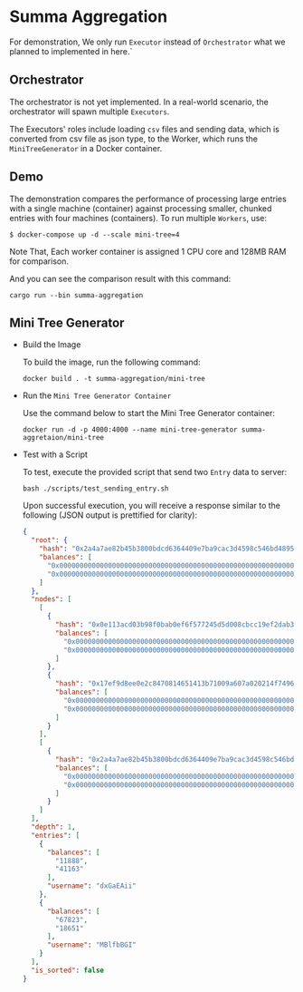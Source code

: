 # Summa Aggregation

For demonstration, We only run `Executor` instead of `Orchestrator` what we planned to implemented in here.`

## Orchestrator

The orchestrator is not yet implemented. In a real-world scenario, the orchestrator will spawn multiple `Executors`.

The Executors' roles include loading `csv` files and sending data, which is converted from csv file as json type, to the Worker, which runs the `MiniTreeGenerator` in a Docker container.

## Demo

The demonstration compares the performance of processing large entries with a single machine (container) against processing smaller, chunked entries with four machines (containers). To run multiple `Workers`, use:

```
$ docker-compose up -d --scale mini-tree=4
```

Note That, Each worker container is assigned 1 CPU core and 128MB RAM for comparison.

And you can see the comparison result with this command:

```
cargo run --bin summa-aggregation
```

## Mini Tree Generator

- Build the Image
  
  To build the image, run the following command:
  ```
  docker build . -t summa-aggregation/mini-tree
  ```

- Run the `Mini Tree Generator Container`

  Use the command below to start the Mini Tree Generator container:

  ```
  docker run -d -p 4000:4000 --name mini-tree-generator summa-aggretaion/mini-tree
  ```

- Test with a Script

  To test, execute the provided script that send two `Entry` data to server:
  ```
  bash ./scripts/test_sending_entry.sh
  ```

  Upon successful execution, you will receive a response similar to the following 
  (JSON output is prettified for clarity):
  ```Json
  {
    "root": {
      "hash": "0x2a4a7ae82b45b3800bdcd6364409e7ba9cac3d4598c546bd48952c234b5d2fb9",
      "balances": [
        "0x000000000000000000000000000000000000000000000000000000000001375f",
        "0x000000000000000000000000000000000000000000000000000000000000e9a6"
      ]
    },
    "nodes": [
      [
        {
          "hash": "0x0e113acd03b98f0bab0ef6f577245d5d008cbcc19ef2dab3608aa4f37f72a407",
          "balances": [
            "0x0000000000000000000000000000000000000000000000000000000000002e70",
            "0x000000000000000000000000000000000000000000000000000000000000a0cb"
          ]
        },
        {
          "hash": "0x17ef9d8ee0e2c8470814651413b71009a607a020214f749687384a7b7a7eb67a",
          "balances": [
            "0x00000000000000000000000000000000000000000000000000000000000108ef",
            "0x00000000000000000000000000000000000000000000000000000000000048db"
          ]
        }
      ],
      [
        {
          "hash": "0x2a4a7ae82b45b3800bdcd6364409e7ba9cac3d4598c546bd48952c234b5d2fb9",
          "balances": [
            "0x000000000000000000000000000000000000000000000000000000000001375f",
            "0x000000000000000000000000000000000000000000000000000000000000e9a6"
          ]
        }
      ]
    ],
    "depth": 1,
    "entries": [
      {
        "balances": [
          "11888",
          "41163"
        ],
        "username": "dxGaEAii"
      },
      {
        "balances": [
          "67823",
          "18651"
        ],
        "username": "MBlfbBGI"
      }
    ],
    "is_sorted": false
  }
  ```
